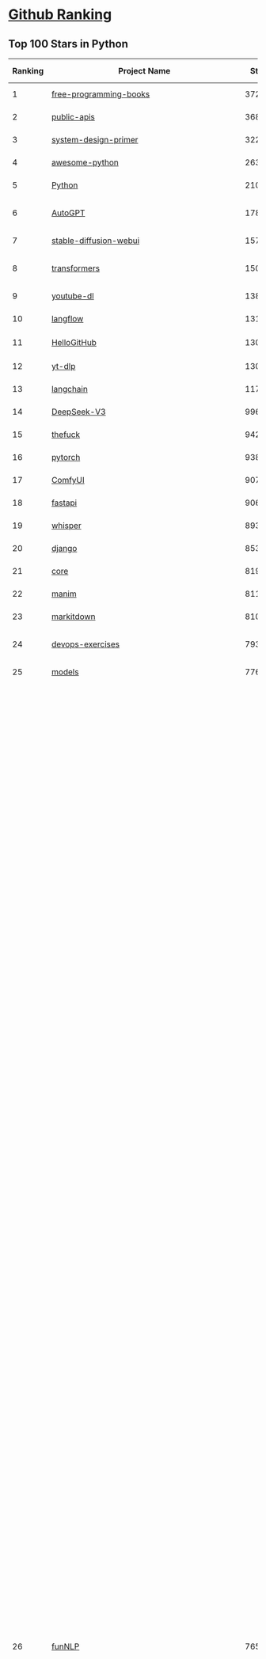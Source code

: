 [Github Ranking](../README.md)
==========

## Top 100 Stars in Python

| Ranking | Project Name | Stars | Forks | Language | Open Issues | Description | Last Commit |
| ------- | ------------ | ----- | ----- | -------- | ----------- | ----------- | ----------- |
| 1 | [free-programming-books](https://github.com/EbookFoundation/free-programming-books) | 372328 | 64736 | Python | 33 | :books: Freely available programming books | 2025-10-13T00:12:23Z |
| 2 | [public-apis](https://github.com/public-apis/public-apis) | 368616 | 38799 | Python | 2 | A collective list of free APIs | 2025-05-20T15:56:34Z |
| 3 | [system-design-primer](https://github.com/donnemartin/system-design-primer) | 322645 | 52640 | Python | 252 | Learn how to design large-scale systems. Prep for the system design interview.  Includes Anki flashcards. | 2025-05-21T11:13:33Z |
| 4 | [awesome-python](https://github.com/vinta/awesome-python) | 263946 | 26430 | Python | 0 | An opinionated list of awesome Python frameworks, libraries, software and resources. | 2025-10-02T18:31:44Z |
| 5 | [Python](https://github.com/TheAlgorithms/Python) | 210614 | 48627 | Python | 106 | All Algorithms implemented in Python | 2025-10-08T12:11:28Z |
| 6 | [AutoGPT](https://github.com/Significant-Gravitas/AutoGPT) | 178979 | 46027 | Python | 186 | AutoGPT is the vision of accessible AI for everyone, to use and to build on. Our mission is to provide the tools, so that you can focus on what matters. | 2025-10-13T02:46:09Z |
| 7 | [stable-diffusion-webui](https://github.com/AUTOMATIC1111/stable-diffusion-webui) | 157216 | 29178 | Python | 2366 | Stable Diffusion web UI | 2025-10-07T20:06:10Z |
| 8 | [transformers](https://github.com/huggingface/transformers) | 150967 | 30746 | Python | 1076 | 🤗 Transformers: the model-definition framework for state-of-the-art machine learning models in text, vision, audio, and multimodal models, for both inference and training.  | 2025-10-10T20:27:03Z |
| 9 | [youtube-dl](https://github.com/ytdl-org/youtube-dl) | 138353 | 10514 | Python | 3641 | Command-line program to download videos from YouTube.com and other video sites | 2025-09-29T01:15:05Z |
| 10 | [langflow](https://github.com/langflow-ai/langflow) | 131742 | 7795 | Python | 390 | Langflow is a powerful tool for building and deploying AI-powered agents and workflows. | 2025-10-13T00:27:30Z |
| 11 | [HelloGitHub](https://github.com/521xueweihan/HelloGitHub) | 130711 | 10791 | Python | 206 | :octocat: 分享 GitHub 上有趣、入门级的开源项目。Share interesting, entry-level open source projects on GitHub. | 2025-09-28T02:00:22Z |
| 12 | [yt-dlp](https://github.com/yt-dlp/yt-dlp) | 130441 | 10472 | Python | 1664 | A feature-rich command-line audio/video downloader | 2025-10-12T22:54:26Z |
| 13 | [langchain](https://github.com/langchain-ai/langchain) | 117084 | 19271 | Python | 156 | 🦜🔗 Build context-aware reasoning applications | 2025-10-11T11:34:44Z |
| 14 | [DeepSeek-V3](https://github.com/deepseek-ai/DeepSeek-V3) | 99638 | 16279 | Python | 37 | None | 2025-08-28T03:24:37Z |
| 15 | [thefuck](https://github.com/nvbn/thefuck) | 94299 | 3777 | Python | 290 | Magnificent app which corrects your previous console command. | 2024-07-19T14:56:13Z |
| 16 | [pytorch](https://github.com/pytorch/pytorch) | 93868 | 25537 | Python | 15478 | Tensors and Dynamic neural networks in Python with strong GPU acceleration | 2025-10-13T03:49:21Z |
| 17 | [ComfyUI](https://github.com/comfyanonymous/ComfyUI) | 90787 | 10161 | Python | 2821 | The most powerful and modular diffusion model GUI, api and backend with a graph/nodes interface. | 2025-10-13T03:54:45Z |
| 18 | [fastapi](https://github.com/fastapi/fastapi) | 90666 | 8028 | Python | 43 | FastAPI framework, high performance, easy to learn, fast to code, ready for production | 2025-10-11T19:36:57Z |
| 19 | [whisper](https://github.com/openai/whisper) | 89343 | 11157 | Python | 0 | Robust Speech Recognition via Large-Scale Weak Supervision | 2025-09-08T10:58:26Z |
| 20 | [django](https://github.com/django/django) | 85384 | 33084 | Python | 0 | The Web framework for perfectionists with deadlines. | 2025-10-12T20:09:46Z |
| 21 | [core](https://github.com/home-assistant/core) | 81908 | 35478 | Python | 2385 | :house_with_garden: Open source home automation that puts local control and privacy first. | 2025-10-13T02:00:06Z |
| 22 | [manim](https://github.com/3b1b/manim) | 81151 | 6895 | Python | 455 | Animation engine for explanatory math videos | 2025-06-14T15:50:43Z |
| 23 | [markitdown](https://github.com/microsoft/markitdown) | 81048 | 4496 | Python | 264 | Python tool for converting files and office documents to Markdown. | 2025-09-08T15:37:34Z |
| 24 | [devops-exercises](https://github.com/bregman-arie/devops-exercises) | 79328 | 17943 | Python | 35 | Linux, Jenkins, AWS, SRE, Prometheus, Docker, Python, Ansible, Git, Kubernetes, Terraform, OpenStack, SQL, NoSQL, Azure, GCP, DNS, Elastic, Network, Virtualization. DevOps Interview Questions | 2025-10-07T17:14:54Z |
| 25 | [models](https://github.com/tensorflow/models) | 77637 | 45453 | Python | 1078 | Models and examples built with TensorFlow | 2025-10-09T22:34:06Z |
| 26 | [funNLP](https://github.com/fighting41love/funNLP) | 76529 | 15026 | Python | 34 | 中英文敏感词、语言检测、中外手机/电话归属地/运营商查询、名字推断性别、手机号抽取、身份证抽取、邮箱抽取、中日文人名库、中文缩写库、拆字词典、词汇情感值、停用词、反动词表、暴恐词表、繁简体转换、英文模拟中文发音、汪峰歌词生成器、职业名称词库、同义词库、反义词库、否定词库、汽车品牌词库、汽车零件词库、连续英文切割、各种中文词向量、公司名字大全、古诗词库、IT词库、财经词库、成语词库、地名词库、历史名人词库、诗词词库、医学词库、饮食词库、法律词库、汽车词库、动物词库、中文聊天语料、中文谣言数据、百度中文问答数据集、句子相似度匹配算法集合、bert资源、文本生成&摘要相关工具、cocoNLP信息抽取工具、国内电话号码正则匹配、清华大学XLORE:中英文跨语言百科知识图谱、清华大学人工智能技术系列报告、自然语言生成、NLU太难了系列、自动对联数据及机器人、用户名黑名单列表、罪名法务名词及分类模型、微信公众号语料、cs224n深度学习自然语言处理课程、中文手写汉字识别、中文自然语言处理 语料/数据集、变量命名神器、分词语料库+代码、任务型对话英文数据集、ASR 语音数据集 + 基于深度学习的中文语音识别系统、笑声检测器、Microsoft多语言数字/单位/如日期时间识别包、中华新华字典数据库及api(包括常用歇后语、成语、词语和汉字)、文档图谱自动生成、SpaCy 中文模型、Common Voice语音识别数据集新版、神经网络关系抽取、基于bert的命名实体识别、关键词(Keyphrase)抽取包pke、基于医疗领域知识图谱的问答系统、基于依存句法与语义角色标注的事件三元组抽取、依存句法分析4万句高质量标注数据、cnocr：用来做中文OCR的Python3包、中文人物关系知识图谱项目、中文nlp竞赛项目及代码汇总、中文字符数据、speech-aligner: 从“人声语音”及其“语言文本”产生音素级别时间对齐标注的工具、AmpliGraph: 知识图谱表示学习(Python)库：知识图谱概念链接预测、Scattertext 文本可视化(python)、语言/知识表示工具：BERT & ERNIE、中文对比英文自然语言处理NLP的区别综述、Synonyms中文近义词工具包、HarvestText领域自适应文本挖掘工具（新词发现-情感分析-实体链接等）、word2word：(Python)方便易用的多语言词-词对集：62种语言/3,564个多语言对、语音识别语料生成工具：从具有音频/字幕的在线视频创建自动语音识别(ASR)语料库、构建医疗实体识别的模型（包含词典和语料标注）、单文档非监督的关键词抽取、Kashgari中使用gpt-2语言模型、开源的金融投资数据提取工具、文本自动摘要库TextTeaser: 仅支持英文、人民日报语料处理工具集、一些关于自然语言的基本模型、基于14W歌曲知识库的问答尝试--功能包括歌词接龙and已知歌词找歌曲以及歌曲歌手歌词三角关系的问答、基于Siamese bilstm模型的相似句子判定模型并提供训练数据集和测试数据集、用Transformer编解码模型实现的根据Hacker News文章标题自动生成评论、用BERT进行序列标记和文本分类的模板代码、LitBank：NLP数据集——支持自然语言处理和计算人文学科任务的100部带标记英文小说语料、百度开源的基准信息抽取系统、虚假新闻数据集、Facebook: LAMA语言模型分析，提供Transformer-XL/BERT/ELMo/GPT预训练语言模型的统一访问接口、CommonsenseQA：面向常识的英文QA挑战、中文知识图谱资料、数据及工具、各大公司内部里大牛分享的技术文档 PDF 或者 PPT、自然语言生成SQL语句（英文）、中文NLP数据增强（EDA）工具、英文NLP数据增强工具 、基于医药知识图谱的智能问答系统、京东商品知识图谱、基于mongodb存储的军事领域知识图谱问答项目、基于远监督的中文关系抽取、语音情感分析、中文ULMFiT-情感分析-文本分类-语料及模型、一个拍照做题程序、世界各国大规模人名库、一个利用有趣中文语料库 qingyun 训练出来的中文聊天机器人、中文聊天机器人seqGAN、省市区镇行政区划数据带拼音标注、教育行业新闻语料库包含自动文摘功能、开放了对话机器人-知识图谱-语义理解-自然语言处理工具及数据、中文知识图谱：基于百度百科中文页面-抽取三元组信息-构建中文知识图谱、masr: 中文语音识别-提供预训练模型-高识别率、Python音频数据增广库、中文全词覆盖BERT及两份阅读理解数据、ConvLab：开源多域端到端对话系统平台、中文自然语言处理数据集、基于最新版本rasa搭建的对话系统、基于TensorFlow和BERT的管道式实体及关系抽取、一个小型的证券知识图谱/知识库、复盘所有NLP比赛的TOP方案、OpenCLaP：多领域开源中文预训练语言模型仓库、UER：基于不同语料+编码器+目标任务的中文预训练模型仓库、中文自然语言处理向量合集、基于金融-司法领域(兼有闲聊性质)的聊天机器人、g2pC：基于上下文的汉语读音自动标记模块、Zincbase 知识图谱构建工具包、诗歌质量评价/细粒度情感诗歌语料库、快速转化「中文数字」和「阿拉伯数字」、百度知道问答语料库、基于知识图谱的问答系统、jieba_fast 加速版的jieba、正则表达式教程、中文阅读理解数据集、基于BERT等最新语言模型的抽取式摘要提取、Python利用深度学习进行文本摘要的综合指南、知识图谱深度学习相关资料整理、维基大规模平行文本语料、StanfordNLP 0.2.0：纯Python版自然语言处理包、NeuralNLP-NeuralClassifier：腾讯开源深度学习文本分类工具、端到端的封闭域对话系统、中文命名实体识别：NeuroNER vs. BertNER、新闻事件线索抽取、2019年百度的三元组抽取比赛：“科学空间队”源码、基于依存句法的开放域文本知识三元组抽取和知识库构建、中文的GPT2训练代码、ML-NLP - 机器学习(Machine Learning)NLP面试中常考到的知识点和代码实现、nlp4han:中文自然语言处理工具集(断句/分词/词性标注/组块/句法分析/语义分析/NER/N元语法/HMM/代词消解/情感分析/拼写检查、XLM：Facebook的跨语言预训练语言模型、用基于BERT的微调和特征提取方法来进行知识图谱百度百科人物词条属性抽取、中文自然语言处理相关的开放任务-数据集-当前最佳结果、CoupletAI - 基于CNN+Bi-LSTM+Attention 的自动对对联系统、抽象知识图谱、MiningZhiDaoQACorpus - 580万百度知道问答数据挖掘项目、brat rapid annotation tool: 序列标注工具、大规模中文知识图谱数据：1.4亿实体、数据增强在机器翻译及其他nlp任务中的应用及效果、allennlp阅读理解:支持多种数据和模型、PDF表格数据提取工具 、 Graphbrain：AI开源软件库和科研工具，目的是促进自动意义提取和文本理解以及知识的探索和推断、简历自动筛选系统、基于命名实体识别的简历自动摘要、中文语言理解测评基准，包括代表性的数据集&基准模型&语料库&排行榜、树洞 OCR 文字识别 、从包含表格的扫描图片中识别表格和文字、语声迁移、Python口语自然语言处理工具集(英文)、 similarity：相似度计算工具包，java编写、海量中文预训练ALBERT模型 、Transformers 2.0 、基于大规模音频数据集Audioset的音频增强 、Poplar：网页版自然语言标注工具、图片文字去除，可用于漫画翻译 、186种语言的数字叫法库、Amazon发布基于知识的人-人开放领域对话数据集 、中文文本纠错模块代码、繁简体转换 、 Python实现的多种文本可读性评价指标、类似于人名/地名/组织机构名的命名体识别数据集 、东南大学《知识图谱》研究生课程(资料)、. 英文拼写检查库 、 wwsearch是企业微信后台自研的全文检索引擎、CHAMELEON：深度学习新闻推荐系统元架构 、 8篇论文梳理BERT相关模型进展与反思、DocSearch：免费文档搜索引擎、 LIDA：轻量交互式对话标注工具 、aili - the fastest in-memory index in the East 东半球最快并发索引 、知识图谱车音工作项目、自然语言生成资源大全 、中日韩分词库mecab的Python接口库、中文文本摘要/关键词提取、汉字字符特征提取器 (featurizer)，提取汉字的特征（发音特征、字形特征）用做深度学习的特征、中文生成任务基准测评 、中文缩写数据集、中文任务基准测评 - 代表性的数据集-基准(预训练)模型-语料库-baseline-工具包-排行榜、PySS3：面向可解释AI的SS3文本分类器机器可视化工具 、中文NLP数据集列表、COPE - 格律诗编辑程序、doccano：基于网页的开源协同多语言文本标注工具 、PreNLP：自然语言预处理库、简单的简历解析器，用来从简历中提取关键信息、用于中文闲聊的GPT2模型：GPT2-chitchat、基于检索聊天机器人多轮响应选择相关资源列表(Leaderboards、Datasets、Papers)、(Colab)抽象文本摘要实现集锦(教程 、词语拼音数据、高效模糊搜索工具、NLP数据增广资源集、微软对话机器人框架 、 GitHub Typo Corpus：大规模GitHub多语言拼写错误/语法错误数据集、TextCluster：短文本聚类预处理模块 Short text cluster、面向语音识别的中文文本规范化、BLINK：最先进的实体链接库、BertPunc：基于BERT的最先进标点修复模型、Tokenizer：快速、可定制的文本词条化库、中文语言理解测评基准，包括代表性的数据集、基准(预训练)模型、语料库、排行榜、spaCy 医学文本挖掘与信息提取 、 NLP任务示例项目代码集、 python拼写检查库、chatbot-list - 行业内关于智能客服、聊天机器人的应用和架构、算法分享和介绍、语音质量评价指标(MOSNet, BSSEval, STOI, PESQ, SRMR)、 用138GB语料训练的法文RoBERTa预训练语言模型 、BERT-NER-Pytorch：三种不同模式的BERT中文NER实验、无道词典 - 有道词典的命令行版本，支持英汉互查和在线查询、2019年NLP亮点回顾、 Chinese medical dialogue data 中文医疗对话数据集 、最好的汉字数字(中文数字)-阿拉伯数字转换工具、 基于百科知识库的中文词语多词义/义项获取与特定句子词语语义消歧、awesome-nlp-sentiment-analysis - 情感分析、情绪原因识别、评价对象和评价词抽取、LineFlow：面向所有深度学习框架的NLP数据高效加载器、中文医学NLP公开资源整理 、MedQuAD：(英文)医学问答数据集、将自然语言数字串解析转换为整数和浮点数、Transfer Learning in Natural Language Processing (NLP) 、面向语音识别的中文/英文发音辞典、Tokenizers：注重性能与多功能性的最先进分词器、CLUENER 细粒度命名实体识别 Fine Grained Named Entity Recognition、 基于BERT的中文命名实体识别、中文谣言数据库、NLP数据集/基准任务大列表、nlp相关的一些论文及代码, 包括主题模型、词向量(Word Embedding)、命名实体识别(NER)、文本分类(Text Classificatin)、文本生成(Text Generation)、文本相似性(Text Similarity)计算等，涉及到各种与nlp相关的算法，基于keras和tensorflow 、Python文本挖掘/NLP实战示例、 Blackstone：面向非结构化法律文本的spaCy pipeline和NLP模型通过同义词替换实现文本“变脸” 、中文 预训练 ELECTREA 模型: 基于对抗学习 pretrain Chinese Model 、albert-chinese-ner - 用预训练语言模型ALBERT做中文NER 、基于GPT2的特定主题文本生成/文本增广、开源预训练语言模型合集、多语言句向量包、编码、标记和实现：一种可控高效的文本生成方法、 英文脏话大列表 、attnvis：GPT2、BERT等transformer语言模型注意力交互可视化、CoVoST：Facebook发布的多语种语音-文本翻译语料库，包括11种语言(法语、德语、荷兰语、俄语、西班牙语、意大利语、土耳其语、波斯语、瑞典语、蒙古语和中文)的语音、文字转录及英文译文、Jiagu自然语言处理工具 - 以BiLSTM等模型为基础，提供知识图谱关系抽取 中文分词 词性标注 命名实体识别 情感分析 新词发现 关键词 文本摘要 文本聚类等功能、用unet实现对文档表格的自动检测，表格重建、NLP事件提取文献资源列表 、 金融领域自然语言处理研究资源大列表、CLUEDatasetSearch - 中英文NLP数据集：搜索所有中文NLP数据集，附常用英文NLP数据集 、medical_NER - 中文医学知识图谱命名实体识别 、(哈佛)讲因果推理的免费书、知识图谱相关学习资料/数据集/工具资源大列表、Forte：灵活强大的自然语言处理pipeline工具集 、Python字符串相似性算法库、PyLaia：面向手写文档分析的深度学习工具包、TextFooler：针对文本分类/推理的对抗文本生成模块、Haystack：灵活、强大的可扩展问答(QA)框架、中文关键短语抽取工具 | 2024-05-10T07:38:24Z |
| 27 | [Deep-Live-Cam](https://github.com/hacksider/Deep-Live-Cam) | 73953 | 10780 | Python | 64 | real time face swap and one-click video deepfake with only a single image | 2025-10-12T16:50:26Z |
| 28 | [d2l-zh](https://github.com/d2l-ai/d2l-zh) | 73017 | 11924 | Python | 0 | 《动手学深度学习》：面向中文读者、能运行、可讨论。中英文版被70多个国家的500多所大学用于教学。 | 2024-07-30T09:32:19Z |
| 29 | [awesome-llm-apps](https://github.com/Shubhamsaboo/awesome-llm-apps) | 71779 | 9251 | Python | 3 | Collection of awesome LLM apps with AI Agents and RAG using OpenAI, Anthropic, Gemini and opensource models. | 2025-10-11T23:23:03Z |
| 30 | [browser-use](https://github.com/browser-use/browser-use) | 71188 | 8415 | Python | 128 | 🌐 Make websites accessible for AI agents. Automate tasks online with ease. | 2025-10-13T02:56:01Z |
| 31 | [screenshot-to-code](https://github.com/abi/screenshot-to-code) | 70961 | 8797 | Python | 106 | Drop in a screenshot and convert it to clean code (HTML/Tailwind/React/Vue) | 2025-07-27T20:51:24Z |
| 32 | [PayloadsAllTheThings](https://github.com/swisskyrepo/PayloadsAllTheThings) | 70789 | 16073 | Python | 0 | A list of useful payloads and bypass for Web Application Security and Pentest/CTF | 2025-10-05T16:55:44Z |
| 33 | [flask](https://github.com/pallets/flask) | 70545 | 16558 | Python | 5 | The Python micro framework for building web applications. | 2025-09-20T00:33:34Z |
| 34 | [awesome-machine-learning](https://github.com/josephmisiti/awesome-machine-learning) | 70126 | 15116 | Python | 2 | A curated list of awesome Machine Learning frameworks, libraries and software. | 2025-10-06T13:44:20Z |
| 35 | [sherlock](https://github.com/sherlock-project/sherlock) | 69420 | 8119 | Python | 60 | Hunt down social media accounts by username across social networks | 2025-10-13T02:01:47Z |
| 36 | [new-pac](https://github.com/Alvin9999/new-pac) | 69394 | 10418 | Python | 446 | 翻墙-科学上网、自由上网、免费科学上网、免费翻墙、fanqiang、油管youtube/视频下载、软件、VPN、一键翻墙浏览器，vps一键搭建翻墙服务器脚本/教程，免费shadowsocks/ss/ssr/v2ray/goflyway账号/节点，翻墙梯子，电脑、手机、iOS、安卓、windows、Mac、Linux、路由器翻墙、科学上网、youtube视频下载、youtube油管镜像/免翻墙网站、美区apple id共享账号、翻墙-科学上网-梯子 | 2025-10-13T04:04:15Z |
| 37 | [gpt_academic](https://github.com/binary-husky/gpt_academic) | 69316 | 8373 | Python | 265 | 为GPT/GLM等LLM大语言模型提供实用化交互接口，特别优化论文阅读/润色/写作体验，模块化设计，支持自定义快捷按钮&函数插件，支持Python和C++等项目剖析&自译解功能，PDF/LaTex论文翻译&总结功能，支持并行问询多种LLM模型，支持chatglm3等本地模型。接入通义千问, deepseekcoder, 讯飞星火, 文心一言, llama2, rwkv, claude2, moss等。 | 2025-09-20T13:41:26Z |
| 38 | [cpython](https://github.com/python/cpython) | 69313 | 33069 | Python | 7150 | The Python programming language | 2025-10-12T22:17:41Z |
| 39 | [ansible](https://github.com/ansible/ansible) | 66708 | 24108 | Python | 562 | Ansible is a radically simple IT automation platform that makes your applications and systems easier to deploy and maintain. Automate everything from code deployment to network configuration to cloud management, in a language that approaches plain English, using SSH, with no agents to install on remote systems. https://docs.ansible.com. | 2025-10-09T20:58:51Z |
| 40 | [gpt4free](https://github.com/xtekky/gpt4free) | 65392 | 13702 | Python | 14 | The official gpt4free repository \| various collection of powerful language models \| o4, o3 and deepseek r1, gpt-4.1, gemini 2.5 | 2025-10-12T17:27:05Z |
| 41 | [OpenHands](https://github.com/All-Hands-AI/OpenHands) | 64149 | 7764 | Python | 283 | 🙌 OpenHands: Code Less, Make More | 2025-10-13T03:13:31Z |
| 42 | [scikit-learn](https://github.com/scikit-learn/scikit-learn) | 63641 | 26314 | Python | 1594 | scikit-learn: machine learning in Python | 2025-10-12T02:05:42Z |
| 43 | [annotated_deep_learning_paper_implementations](https://github.com/labmlai/annotated_deep_learning_paper_implementations) | 63480 | 6426 | Python | 24 | 🧑‍🏫 60+ Implementations/tutorials of deep learning papers with side-by-side notes 📝; including transformers (original, xl, switch, feedback, vit, ...), optimizers (adam, adabelief, sophia, ...), gans(cyclegan, stylegan2, ...), 🎮 reinforcement learning (ppo, dqn), capsnet, distillation, ... 🧠 | 2025-09-19T10:18:51Z |
| 44 | [keras](https://github.com/keras-team/keras) | 63469 | 19619 | Python | 226 | Deep Learning for humans | 2025-10-11T04:36:53Z |
| 45 | [localstack](https://github.com/localstack/localstack) | 60812 | 4265 | Python | 255 | 💻 A fully functional local AWS cloud stack. Develop and test your cloud & Serverless apps offline | 2025-10-10T21:46:53Z |
| 46 | [open-interpreter](https://github.com/openinterpreter/open-interpreter) | 60634 | 5200 | Python | 229 | A natural language interface for computers | 2025-08-06T17:38:07Z |
| 47 | [LLaMA-Factory](https://github.com/hiyouga/LLaMA-Factory) | 60042 | 7371 | Python | 691 | Unified Efficient Fine-Tuning of 100+ LLMs & VLMs (ACL 2024) | 2025-10-13T03:45:28Z |
| 48 | [vllm](https://github.com/vllm-project/vllm) | 59895 | 10638 | Python | 1808 | A high-throughput and memory-efficient inference and serving engine for LLMs | 2025-10-13T03:59:01Z |
| 49 | [MetaGPT](https://github.com/FoundationAgents/MetaGPT) | 58892 | 7131 | Python | 12 | 🌟 The Multi-Agent Framework: First AI Software Company, Towards Natural Language Programming | 2025-10-04T05:57:57Z |
| 50 | [llama](https://github.com/meta-llama/llama) | 58817 | 9809 | Python | 449 | Inference code for Llama models | 2025-01-26T21:42:26Z |
| 51 | [scrapy](https://github.com/scrapy/scrapy) | 58592 | 11105 | Python | 469 | Scrapy, a fast high-level web crawling & scraping framework for Python. | 2025-10-09T20:14:34Z |
| 52 | [Real-Time-Voice-Cloning](https://github.com/CorentinJ/Real-Time-Voice-Cloning) | 58459 | 9338 | Python | 161 | Clone a voice in 5 seconds to generate arbitrary speech in real-time | 2025-09-23T07:21:53Z |
| 53 | [openpilot](https://github.com/commaai/openpilot) | 58362 | 10311 | Python | 143 | openpilot is an operating system for robotics. Currently, it upgrades the driver assistance system on 300+ supported cars. | 2025-10-13T03:25:14Z |
| 54 | [PaddleOCR](https://github.com/PaddlePaddle/PaddleOCR) | 56992 | 8836 | Python | 125 | Turn any PDF or image document into structured data for your AI. A powerful, lightweight OCR toolkit that bridges the gap between images/PDFs and LLMs. Supports 80+ languages. | 2025-10-06T18:17:51Z |
| 55 | [private-gpt](https://github.com/zylon-ai/private-gpt) | 56636 | 7576 | Python | 258 | Interact with your documents using the power of GPT, 100% privately, no data leaks | 2024-11-13T19:30:32Z |
| 56 | [you-get](https://github.com/soimort/you-get) | 56470 | 9801 | Python | 0 | :arrow_double_down: Dumb downloader that scrapes the web | 2025-04-27T15:33:25Z |
| 57 | [yolov5](https://github.com/ultralytics/yolov5) | 55618 | 17228 | Python | 254 | YOLOv5 🚀 in PyTorch > ONNX > CoreML > TFLite | 2025-10-09T19:49:25Z |
| 58 | [face_recognition](https://github.com/ageitgey/face_recognition) | 55557 | 13686 | Python | 774 | The world's simplest facial recognition api for Python and the command line | 2024-08-21T06:22:36Z |
| 59 | [gpt-engineer](https://github.com/AntonOsika/gpt-engineer) | 54935 | 7319 | Python | 31 | CLI platform to experiment with codegen. Precursor to: https://lovable.dev | 2025-05-14T10:15:10Z |
| 60 | [faceswap](https://github.com/deepfakes/faceswap) | 54572 | 13415 | Python | 34 | Deepfakes Software For All | 2025-09-18T13:22:25Z |
| 61 | [crawl4ai](https://github.com/unclecode/crawl4ai) | 54523 | 5440 | Python | 185 | 🚀🤖 Crawl4AI: Open-source LLM Friendly Web Crawler & Scraper. Don't be shy, join here: https://discord.gg/jP8KfhDhyN | 2025-10-11T04:58:15Z |
| 62 | [rich](https://github.com/Textualize/rich) | 54033 | 1902 | Python | 217 | Rich is a Python library for rich text and beautiful formatting in the terminal. | 2025-10-09T15:33:25Z |
| 63 | [hackingtool](https://github.com/Z4nzu/hackingtool) | 53741 | 5831 | Python | 55 | ALL IN ONE Hacking Tool For Hackers | 2025-03-03T15:17:19Z |
| 64 | [requests](https://github.com/psf/requests) | 53361 | 9557 | Python | 204 | A simple, yet elegant, HTTP library. | 2025-09-09T09:00:21Z |
| 65 | [OpenBB](https://github.com/OpenBB-finance/OpenBB) | 53311 | 5114 | Python | 32 | Financial data platform for analysts, quants and AI agents. | 2025-10-12T05:49:33Z |
| 66 | [GPT-SoVITS](https://github.com/RVC-Boss/GPT-SoVITS) | 51511 | 5665 | Python | 742 | 1 min voice data can also be used to train a good TTS model! (few shot voice cloning) | 2025-09-10T07:01:05Z |
| 67 | [30-Days-Of-Python](https://github.com/Asabeneh/30-Days-Of-Python) | 51142 | 9737 | Python | 60 | 30 days of Python programming challenge is a step-by-step guide to learn the Python programming language in 30 days. This challenge may take more than100 days, follow your own pace.  These videos may help too: https://www.youtube.com/channel/UC7PNRuno1rzYPb1xLa4yktw | 2025-10-10T14:41:23Z |
| 68 | [autogen](https://github.com/microsoft/autogen) | 50681 | 7739 | Python | 405 | A programming framework for agentic AI | 2025-10-08T04:58:17Z |
| 69 | [grok-1](https://github.com/xai-org/grok-1) | 50529 | 8376 | Python | 0 | Grok open release | 2024-08-30T04:17:25Z |
| 70 | [OpenManus](https://github.com/FoundationAgents/OpenManus) | 50250 | 8795 | Python | 364 | No fortress, purely open ground.  OpenManus is Coming. | 2025-09-30T21:06:32Z |
| 71 | [professional-programming](https://github.com/charlax/professional-programming) | 49477 | 3903 | Python | 1 | A collection of learning resources for curious software engineers | 2025-10-13T02:24:21Z |
| 72 | [big-list-of-naughty-strings](https://github.com/minimaxir/big-list-of-naughty-strings) | 47453 | 2160 | Python | 69 | The Big List of Naughty Strings is a list of strings which have a high probability of causing issues when used as user-input data. | 2024-04-18T03:26:59Z |
| 73 | [ultralytics](https://github.com/ultralytics/ultralytics) | 47180 | 9138 | Python | 213 | Ultralytics YOLO 🚀 | 2025-10-13T02:04:02Z |
| 74 | [unsloth](https://github.com/unslothai/unsloth) | 46846 | 3823 | Python | 786 | Fine-tuning & Reinforcement Learning for LLMs. 🦥 Train OpenAI gpt-oss, DeepSeek-R1, Qwen3, Gemma 3, TTS 2x faster with 70% less VRAM. | 2025-10-12T12:32:42Z |
| 75 | [pandas](https://github.com/pandas-dev/pandas) | 46809 | 19119 | Python | 3512 | Flexible and powerful data analysis / manipulation library for Python, providing labeled data structures similar to R data.frame objects, statistical functions, and much more | 2025-10-09T15:40:23Z |
| 76 | [Fooocus](https://github.com/lllyasviel/Fooocus) | 46775 | 7535 | Python | 212 | Focus on prompting and generating | 2025-09-02T20:28:44Z |
| 77 | [odoo](https://github.com/odoo/odoo) | 46603 | 29971 | Python | 3364 | Odoo. Open Source Apps To Grow Your Business. | 2025-10-13T02:45:54Z |
| 78 | [pathway](https://github.com/pathwaycom/pathway) | 46469 | 1395 | Python | 47 | Python ETL framework for stream processing, real-time analytics, LLM pipelines, and RAG. | 2025-10-12T05:03:33Z |
| 79 | [MoneyPrinterTurbo](https://github.com/harry0703/MoneyPrinterTurbo) | 46190 | 6473 | Python | 195 | 利用AI大模型，一键生成高清短视频 Generate short videos with one click using AI LLM. | 2025-06-11T06:34:54Z |
| 80 | [MinerU](https://github.com/opendatalab/MinerU) | 45972 | 3813 | Python | 99 | Transforms complex documents like PDFs into LLM-ready markdown/JSON for your Agentic workflows. | 2025-10-13T04:00:03Z |
| 81 | [text-generation-webui](https://github.com/oobabooga/text-generation-webui) | 45156 | 5810 | Python | 2598 | The definitive Web UI for local AI, with powerful features and easy setup. | 2025-10-13T02:00:11Z |
| 82 | [nanoGPT](https://github.com/karpathy/nanoGPT) | 44978 | 7670 | Python | 232 | The simplest, fastest repository for training/finetuning medium-sized GPTs. | 2024-12-09T23:53:04Z |
| 83 | [llama_index](https://github.com/run-llama/llama_index) | 44692 | 6439 | Python | 209 | LlamaIndex is the leading framework for building LLM-powered agents over your data. | 2025-10-12T02:25:34Z |
| 84 | [freqtrade](https://github.com/freqtrade/freqtrade) | 43535 | 8861 | Python | 30 | Free, open source crypto trading bot | 2025-10-13T03:04:08Z |
| 85 | [TTS](https://github.com/coqui-ai/TTS) | 42963 | 5680 | Python | 11 | 🐸💬 - a deep learning toolkit for Text-to-Speech, battle-tested in research and production | 2024-08-16T12:07:14Z |
| 86 | [airflow](https://github.com/apache/airflow) | 42765 | 15767 | Python | 1375 | Apache Airflow - A platform to programmatically author, schedule, and monitor workflows | 2025-10-12T20:38:03Z |
| 87 | [python-patterns](https://github.com/faif/python-patterns) | 42257 | 7047 | Python | 11 | A collection of design patterns/idioms in Python | 2025-09-05T18:57:41Z |
| 88 | [sentry](https://github.com/getsentry/sentry) | 42195 | 4473 | Python | 1830 | Developer-first error tracking and performance monitoring | 2025-10-13T03:04:39Z |
| 89 | [stablediffusion](https://github.com/Stability-AI/stablediffusion) | 41850 | 5334 | Python | 249 | High-Resolution Image Synthesis with Latent Diffusion Models | 2025-06-25T14:18:37Z |
| 90 | [ai-hedge-fund](https://github.com/virattt/ai-hedge-fund) | 41776 | 7372 | Python | 24 | An AI Hedge Fund Team | 2025-10-11T18:20:27Z |
| 91 | [streamlit](https://github.com/streamlit/streamlit) | 41764 | 3790 | Python | 1143 | Streamlit — A faster way to build and share data apps. | 2025-10-12T06:39:04Z |
| 92 | [diagrams](https://github.com/mingrammer/diagrams) | 41607 | 2684 | Python | 311 | :art: Diagram as Code for prototyping cloud system architectures | 2025-10-06T08:02:14Z |
| 93 | [ailearning](https://github.com/apachecn/ailearning) | 41547 | 11593 | Python | 3 | AiLearning：数据分析+机器学习实战+线性代数+PyTorch+NLTK+TF2 | 2024-11-12T16:21:55Z |
| 94 | [docling](https://github.com/docling-project/docling) | 41321 | 2938 | Python | 628 | Get your documents ready for gen AI | 2025-10-10T14:13:58Z |
| 95 | [ColossalAI](https://github.com/hpcaitech/ColossalAI) | 41203 | 4534 | Python | 430 | Making large AI models cheaper, faster and more accessible | 2025-10-06T17:48:50Z |
| 96 | [mem0](https://github.com/mem0ai/mem0) | 41161 | 4380 | Python | 279 | Universal memory layer for AI Agents; Announcing OpenMemory MCP - local and secure memory management. | 2025-10-10T22:25:03Z |
| 97 | [ChatGLM-6B](https://github.com/zai-org/ChatGLM-6B) | 41136 | 5213 | Python | 558 | ChatGLM-6B: An Open Bilingual Dialogue Language Model \| 开源双语对话语言模型 | 2024-06-27T04:05:25Z |
| 98 | [black](https://github.com/psf/black) | 41039 | 2639 | Python | 322 | The uncompromising Python code formatter | 2025-10-10T14:19:23Z |
| 99 | [mitmproxy](https://github.com/mitmproxy/mitmproxy) | 40826 | 4326 | Python | 345 | An interactive TLS-capable intercepting HTTP proxy for penetration testers and software developers. | 2025-10-10T06:59:23Z |
| 100 | [DeepSpeed](https://github.com/deepspeedai/DeepSpeed) | 40370 | 4575 | Python | 1123 | DeepSpeed is a deep learning optimization library that makes distributed training and inference easy, efficient, and effective. | 2025-10-13T00:03:07Z |

